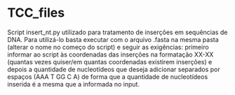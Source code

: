 # TCC_files
Script insert_nt.py utilizado para tratamento de inserções em sequências de DNA. Para utilizá-lo basta executar com o arquivo .fasta na mesma pasta (alterar o nome no começo do script) e seguir as exigências: primeiro informar ao script às coordenadas das inserções na formatação XX-XX (quantas vezes quiser/em quantas coordenadas existirem inserções) e depois a quantidade de nucleotídeos que deseja adicionar separados por espaços (AAA T GG C A) de forma que a quantidade de nucleotídeos inserida é a mesma que a informada no input.
